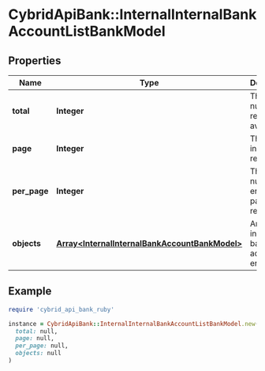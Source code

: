 # CybridApiBank::InternalInternalBankAccountListBankModel

## Properties

| Name | Type | Description | Notes |
| ---- | ---- | ----------- | ----- |
| **total** | **Integer** | The total number of records available. |  |
| **page** | **Integer** | The page index to retrieve. |  |
| **per_page** | **Integer** | The number of entities per page to return. |  |
| **objects** | [**Array&lt;InternalInternalBankAccountBankModel&gt;**](InternalInternalBankAccountBankModel.md) | Array of internal bank account entities |  |

## Example

```ruby
require 'cybrid_api_bank_ruby'

instance = CybridApiBank::InternalInternalBankAccountListBankModel.new(
  total: null,
  page: null,
  per_page: null,
  objects: null
)
```

